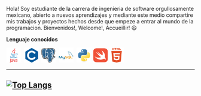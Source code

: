 Hola! Soy estudiante de la carrera de ingenieria de software orgullosamente mexicano, abierto a nuevos aprendizajes y mediante este medio compartire mis trabajos y proyectos hechos desde que empeze a entrar al mundo de la programacion.
Bienvenidos!, Welcome!, Accueillir! 😃

**Lenguaje conocidos**
<div>
  <img src="https://github.com/devicons/devicon/blob/master/icons/java/java-original-wordmark.svg" title="Java" alt="Java" width="40" height="40"/>&nbsp;
  <img src="https://github.com/devicons/devicon/blob/master/icons/c/c-plain.svg" title="C" **alt="C" width="40" height="40"/>
  <img src="https://github.com/devicons/devicon/blob/master/icons/postgresql/postgresql-original.svg" title="Postgresql" alt="Postgresql" width="40" height="40"/>&nbsp;
  <img src="https://github.com/devicons/devicon/blob/master/icons/mysql/mysql-original-wordmark.svg" title="MySQL"  alt="MySQL" width="40" height="40"/>&nbsp;
  <img src="https://raw.githubusercontent.com/devicons/devicon/1119b9f84c0290e0f0b38982099a2bd027a48bf1/icons/python/python-original.svg" title="Github" **alt="Github" width="40" height="40"/>
  <img src="https://github.com/devicons/devicon/blob/master/icons/swift/swift-original.svg" title="SwiftUi" **alt="SwiftUi" width="40" height="40"/>
  <img src="https://github.com/devicons/devicon/blob/master/icons/html5/html5-plain-wordmark.svg" title="HTML" **alt="HTML 5" width="40" height="40"/>


</div>

---

[![Top Langs](https://github-readme-stats.vercel.app/api/top-langs/?username=FranciscoPaxtian&layout=compact)](https://github.com/anuraghazra/github-readme-stats)
---
<!--
**FranciscoPaxtian/FranciscoPaxtian** is a ✨ _special_ ✨ repository because its `README.md` (this file) appears on your GitHub profile.

Here are some ideas to get you started:

- 🔭 I’m currently working on ...
- 🌱 I’m currently learning ...
- 👯 I’m looking to collaborate on ...
- 🤔 I’m looking for help with ...
- 💬 Ask me about ...
- 📫 How to reach me: ...
- 😄 Pronouns: ...
- ⚡ Fun fact: ...
-->
